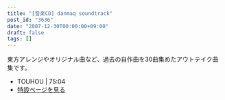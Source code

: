```yaml
---
title: "[音楽CD] danmaq soundtrack"
post_id: "3636"
date: "2007-12-30T00:00:00+09:00"
draft: false
tags: []
---
```



東方アレンジやオリジナル曲など、過去の自作曲を30曲集めたアウトテイク曲集です。

  * TOUHOU | 75:04
  * [特設ページを見る](https://danmaq.com/!/dst/)
